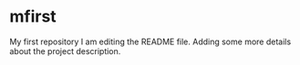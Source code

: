 # mfirst
My first repository
I am editing the README file. Adding some more details about the project description.
